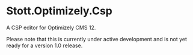 # Stott.Optimizely.Csp

A CSP editor for Optimizely CMS 12.

Please note that this is currently under active development and is not yet ready for a version 1.0 release.
